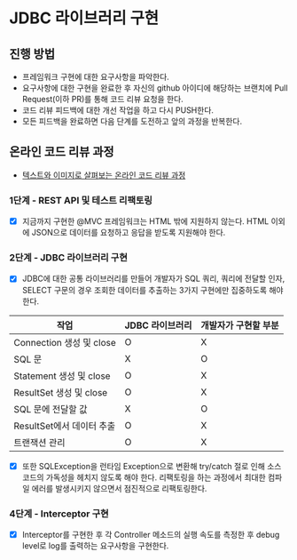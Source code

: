 # JDBC 라이브러리 구현

## 진행 방법

* 프레임워크 구현에 대한 요구사항을 파악한다.
* 요구사항에 대한 구현을 완료한 후 자신의 github 아이디에 해당하는 브랜치에 Pull Request(이하 PR)를 통해 코드 리뷰 요청을 한다.
* 코드 리뷰 피드백에 대한 개선 작업을 하고 다시 PUSH한다.
* 모든 피드백을 완료하면 다음 단계를 도전하고 앞의 과정을 반복한다.

## 온라인 코드 리뷰 과정

* [텍스트와 이미지로 살펴보는 온라인 코드 리뷰 과정](https://github.com/next-step/nextstep-docs/tree/master/codereview)

### 1단계 - REST API 및 테스트 리팩토링

- [x] 지금까지 구현한 @MVC 프레임워크는 HTML 밖에 지원하지 않는다. HTML 이외에 JSON으로 데이터를 요청하고 응답을 받도록 지원해야 한다.

### 2단계 - JDBC 라이브러리 구현

- [x] JDBC에 대한 공통 라이브러리를 만들어 개발자가 SQL 쿼리, 쿼리에 전달할 인자, SELECT 구문의 경우 조회한 데이터를 추출하는 3가지 구현에만 집중하도록 해야 한다.

| 작업                    | JDBC 라이브러리 | 개발자가 구현할 부분 |
|-----------------------|------------|-------------|
| Connection 생성 및 close | O          | X           |
| SQL 문                 | X          | O           |
| Statement 생성 및 close  | O          | X           |
| ResultSet 생성 및 close  | O          | X           |
| SQL 문에 전달할 값          | X          | O           |
| ResultSet에서 데이터 추출    | O          | X           |
| 트랜잭션 관리               | O          | X           |

- [x] 또한 SQLException을 런타임 Exception으로 변환해 try/catch 절로 인해 소스 코드의 가독성을 헤치지 않도록 해야 한다. 리팩토링을 하는 과정에서 최대한 컴파일 에러를 발생시키지 않으면서 점진적으로 리팩토링한다.

### 4단계 - Interceptor 구현

- [x] Interceptor를 구현한 후 각 Controller 메소드의 실행 속도를 측정한 후 debug level로 log를 출력하는 요구사항을 구현한다.
